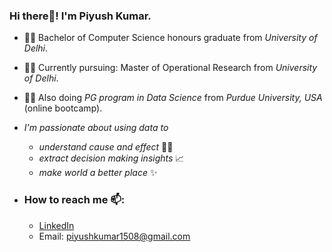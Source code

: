 ### Hi there👋! I'm Piyush Kumar.
  - 👨‍🎓 Bachelor of Computer Science honours graduate from _University of Delhi_.
  - 👨‍🎓 Currently pursuing: Master of Operational Research from _University of Delhi_.
  - 👨‍🎓 Also doing _PG program in Data Science_ from _Purdue University, USA_ (online bootcamp).
  - _I'm passionate about using data to_
     - _understand cause and effect_ 👨‍💻
     - _extract decision making insights_ 📈
     - _make world a better place_ ✨
     
- ### How to reach me 📫: 
  - [LinkedIn](https://www.linkedin.com/in/piyush-kumar-708826180)
  - Email: piyushkumar1508@gmail.com


<!--
**piyushkumar08/piyushkumar08** is a ✨ _special_ ✨ repository because its `README.md` (this file) appears on your GitHub profile.
 
-->
